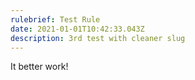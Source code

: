 ```yaml
---
rulebrief: Test Rule
date: 2021-01-01T10:42:33.043Z
description: 3rd test with cleaner slug
---
```


It better work!
